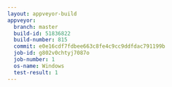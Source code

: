 ```yaml
---
layout: appveyor-build
appveyor:
  branch: master
  build-id: 51836822
  build-number: 815
  commit: e0e16cdf7fdbee663c8fe4c9cc9ddfdac791199b
  job-id: g802v0chtyj7087o
  job-number: 1
  os-name: Windows
  test-result: 1
---
```

